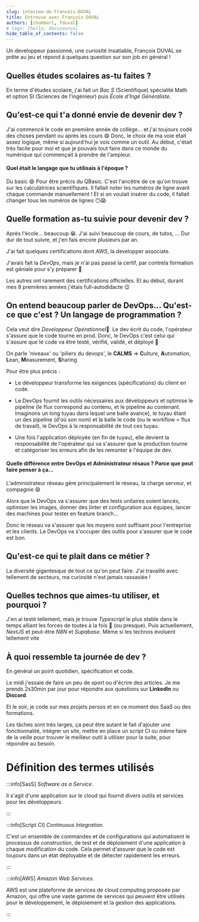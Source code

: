 ```yaml
---
slug: inteview-de-Francois-DUVAL
title: Entrevue avec François DUVAL
authors: [chumbert, fduval]
# tags: [hello, docusaurus]
hide_table_of_contents: false
---
```


Un developpeur passionné, une curiosité insatiable, François DUVAL se prête au jeu et répond à quelques question sur son job en général !

<!-- truncate -->

## Quelles études scolaires as-tu faites ?

En terme d'études scolaire, j'ai fait un _Bac S_ (Scientifique) spécialité Math et option SI (Sciences de l'ingénieur) puis _École d'Ingé Généraliste_.

## Qu'est-ce qui t'a donné envie de devenir dev ?

J'ai commencé le code en première année de collège... et j'ai toujours codé des choses pendant ou après les cours 😄
Donc, le choix de ma voie était assez logique, même si aujourd'hui je vois comme un outil. Au début, c'était très facile pour moi et que je pouvais tout faire dans ce monde du numérique qui commençait à prendre de l'ampleur.

#### Quel était le langage que tu utilisais à l'époque ?

Du basic 😄 Pour être précis du QBasic. C'est l'ancêtre de ce qu'on trouve sur les calculatrices scientifiques. Il fallait noter les numéros de ligne avant chaque commande manuellement ! Et si on voulait insérer du code, il fallait changer tous les numéros de lignes 😶😱

## Quelle formation as-tu suivie pour devenir dev ?

Après l'école... beaucoup 😁. J'ai suivi beaucoup de cours, de tutos, ... Dur dur de tout suivre, et j'en fais encore plusieurs par an.

J'ai fait quelques certifications dont _AWS_, la developper associate.

J'avais fait la _DevOps_, mais je n'ai pas passé la certif, par contrela formation est géniale pour s'y préparer 🙂

Les autres ont rarement des certifications officielles. Et au début, durant mes 8 premières années j'étais full-autodidacte 😉

## On entend beaucoup parler de DevOps... Qu'est-ce que c'est ? Un langage de programmation ?

Cela veut dire *Developpeur Opérationnel*🙂. Le dev écrit du code, l'opérateur s'assure que le code tourne en prod. Donc, le DevOps c'est celui qui s'assure que le code va être testé, vérifié, validé, et déployé 🙂

On parle 'niveaux' ou 'piliers du devops', le **CALMS** => **C**ulture, **A**utomation, **L**ean, **M**easurement, **S**haring

Pour être plus précis :

- Le développeur transforme les exigences (spécifications) du client en code.

- Le DevOps fournit les outils nécessaires aux développeurs et optimise le pipeline (le flux correspond au contenu, et le pipeline au contenant.
  Imaginons un long tuyau dans lequel une balle avance), le tuyau étant un des pipeline (d'où son nom) et la balle le code (ou le workflow = flux de travail), le DevOps à la responsabilité de tout ces tuyau.

- Une fois l'application déployée (en fin de tuyau), elle devient la responsabilité de l'opérateur qui va s'assurer que la production tourne et catégoriser les erreurs afin de les remonter à l'équipe de dev.

#### Quelle différence entre DevOps et Administrateur résaux ? Parce que peut faire penser à ça...

L'administrateur réseau gère principalement le réseau, la charge serveur, et compagnie 😄

Alors que le DevOps va s'assurer que des tests unitaires soient lancés, optimiser les images, donner des linter et configuration aux équipes, lancer des machines pour tester en feature branch...

Donc le réseau va s'assurer que les moyens sont suffisant pour l'entreprise et les clients. Le DevOps va s'occuper des outils pour s'assurer que le code est bon.

## Qu'est-ce qui te plait dans ce métier ?

La diversité gigantesque de tout ce qu'on peut faire. J'ai travaillé avec tellement de secteurs, ma curiosité n'est jamais rassasiée !

## Quelles technos que aimes-tu utiliser, et pourquoi ?

J'en ai testé tellement, mais je trouve _Typescript_ le plus stable dans le temps alliant les forces de toutes à la fois 🙂 (ou presque). Puis actuellement, _NextJS_ et peut-être _N8N_ et _Supabase_. Même si les technos évoluent tellement vite

## À quoi ressemble ta journée de dev ?

En général un point quotidien, spécification et code.

Le midi j'essaie de faire un peu de sport ou d'écrire des articles. Je me prends 2x30min par jour pour répondre aux questions sur **LinkedIn** ou **Discord**.

Et le soir, je code sur mes projets persos et en ce moment des SaaS ou des formations.

Les tâches sont très larges, ça peut être autant le fait d'ajouter une fonctionnalité, intégrer un site, mettre en place un script CI ou même faire de la veille pour trouver le meilleur outil à utiliser pour la suite, pour répondre au besoin.

# Définition des termes utilisés

:::info[SasS]
_Software as a Service_.

Il s'agit d'une application sur le cloud qui fournit divers outils et services pour les développeurs.

:::

:::info[Script CI]
_Continuous Integration_.

C'est un ensemble de commandes et de configurations qui automatisent le processus de construction, de test et de déploiement d'une application à chaque modification du code. Cela permet d'assurer que le code est toujours dans un état déployable et de détecter rapidement les erreurs.

:::

:::info[AWS]
_Amazon Web Services_.

AWS est une plateforme de services de cloud computing proposée par Amazon, qui offre une vaste gamme de services qui peuvent être utilisés pour le développement, le déploiement et la gestion des applications.

:::
